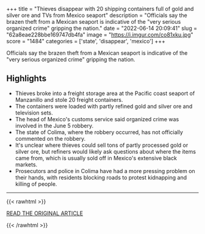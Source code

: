 +++
title = "Thieves disappear with 20 shipping containers full of gold and silver ore and TVs from Mexico seaport"
description = "Officials say the brazen theft from a Mexican seaport is indicative of the \"very serious organized crime\" gripping the nation."
date = "2022-06-14 20:09:41"
slug = "62a8eae228bbe169747db4fa"
image = "https://i.imgur.com/co81xku.jpg"
score = "1484"
categories = ['state', 'disappear', 'mexico']
+++

Officials say the brazen theft from a Mexican seaport is indicative of the \"very serious organized crime\" gripping the nation.

## Highlights

- Thieves broke into a freight storage area at the Pacific coast seaport of Manzanillo and stole 20 freight containers.
- The containers were loaded with partly refined gold and silver ore and television sets.
- The head of Mexico's customs service said organized crime was involved in the June 5 robbery.
- The state of Colima, where the robbery occurred, has not officially commented on the robbery.
- It's unclear where thieves could sell tons of partly processed gold or silver ore, but refiners would likely ask questions about where the items came from, which is usually sold off in Mexico's extensive black markets.
- Prosecutors and police in Colima have had a more pressing problem on their hands, with residents blocking roads to protest kidnapping and killing of people.

---

{{< rawhtml >}}
  <p class="article-category">
    <a target="_blank" href="https://www.cbsnews.com/news/mexico-shipping-containers-cargo-gold-silver-tv-theft-manzanillo-port/">READ THE ORIGINAL ARTICLE</a>
  </p>
{{< /rawhtml >}}
